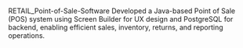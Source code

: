 # 
RETAIL_Point-of-Sale-Software
Developed a Java-based Point of Sale (POS) system using Screen Builder for UX design and PostgreSQL for backend, enabling efficient sales, inventory, returns, and reporting operations.
